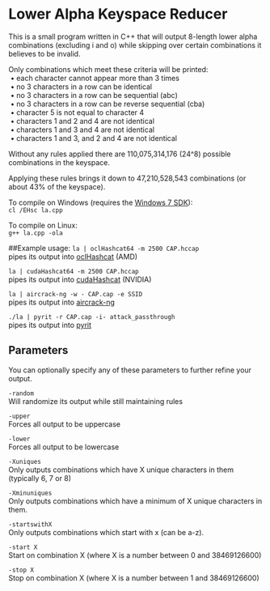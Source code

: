 # Lower Alpha Keyspace Reducer
This is a small program written in C++ that will output 8-length lower alpha combinations (excluding i and o) while 
skipping over certain combinations it believes to be invalid.

Only combinations which meet these criteria will be printed:<br>
&nbsp;&bull; each character cannot appear more than 3 times<br>
&nbsp;&bull; no 3 characters in a row can be identical<br>
&nbsp;&bull; no 3 characters in a row can be sequential (abc)<br>
&nbsp;&bull; no 3 characters in a row can be reverse sequential (cba)<br>
&nbsp;&bull; character 5 is not equal to character 4<br>
&nbsp;&bull; characters 1 and 2 and 4 are not identical<br>
&nbsp;&bull; characters 1 and 3 and 4 are not identical<br>
&nbsp;&bull; characters 1 and 3, and 2 and 4 are not identical<br>

Without any rules applied there are 110,075,314,176 (24^8) possible combinations in the keyspace.

Applying these rules brings it down to 47,210,528,543 combinations (or about 43% of the keyspace).

To compile on Windows (requires the <a href="http://www.microsoft.com/en-us/download/details.aspx?id=8279">Windows 7 SDK</a>):<br>
`cl /EHsc la.cpp`

To compile on Linux:<br>
`g++ la.cpp -ola`

##Example usage:
`la | oclHashcat64 -m 2500 CAP.hccap`<br>
pipes its output into <a href="http://hashcat.net/oclhashcat/">oclHashcat</a> (AMD)

`la | cudaHashcat64 -m 2500 CAP.hccap`<br>
pipes its output into <a href="http://hashcat.net/oclhashcat/">cudaHashcat</a> (NVIDIA)

`la | aircrack-ng -w - CAP.cap -e SSID`<br>
pipes its output into <a href="http://www.aircrack-ng.org/">aircrack-ng</a>

`./la | pyrit -r CAP.cap -i- attack_passthrough`<br>
pipes its output into <a href="https://code.google.com/p/pyrit/">pyrit</a>

## Parameters
You can optionally specify any of these parameters to further refine your output.

`-random`<br>
Will randomize its output while still maintaining rules<br>

`-upper`<br>
Forces all output to be uppercase<br>

`-lower`<br>
Forces all output to be lowercase<br>

`-Xuniques`<br>
Only outputs combinations which have X unique characters in them (typically 6, 7 or 8)<br>

`-Xminuniques`<br>
Only outputs combinations which have a minimum of X unique characters in them.<br>

`-startswithX`<br>
Only outputs combinations which start with x (can be a-z).<br>

`-start X`<br>
Start on combination X (where X is a number between 0 and 38469126600)<br>

`-stop X`<br>
Stop on combination X (where X is a number between 1 and 38469126600)<br>
